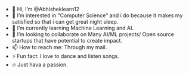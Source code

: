 - 👋 Hi, I’m @Abhisheklearn12
- 👀 I’m interested in "Computer Science" and i do because it makes my satisfied so that i can get great night sleep.
- 🌱 I’m currently learning Machine Learning and AI.
- 💞️ I’m looking to collaborate on Many AI/ML projects/ Open source startups that have potential to create impact.
- 📫 How to reach me: Through my mail.
- ⚡ Fun fact: I love to dance and listen songs.
- 🔥 Just hava a passion.
  

<!---
Abhisheklearn12/Abhisheklearn12 is a ✨ special ✨ repository because its `README.md` (this file) appears on your GitHub profile.
You can click the Preview link to take a look at your changes.
--->
